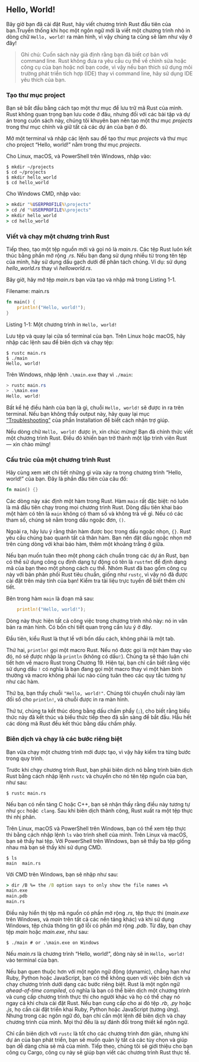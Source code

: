 ## Hello, World!

Bây giờ bạn đã cài đặt Rust, hãy viết chương trình Rust đầu tiên của bạn.Truyền thống khi học một ngôn ngữ mới là viết
một chương trình nhỏ in dòng chữ `Hello, world!` ra màn hình, vì vậy chúng ta cũng sẽ làm như vậy ở đây!

> Ghi chú: Cuốn sách này giả định rằng bạn đã biết cơ bản với command line. Rust không đưa ra yêu cầu cụ thể về chỉnh
> sửa hoặc công cụ của bạn hoặc nơi bạn code, vì vậy nếu bạn thích sử dụng môi trường phát triển tích hợp (IDE) thay vì
> command line, hãy sử dụng IDE yêu thích của bạn.

### Tạo thư mục project

Bạn sẽ bắt đầu bằng cách tạo một thư mục để lưu trữ mã Rust của mình. Rust không quan trọng bạn lưu code ở đâu, nhưng
đối với các bài tập và dự án trong cuốn sách này, chúng tôi khuyên bạn nên tạo một thư mục *projects* trong thư mục
chính và giữ tất cả các dự án của bạn ở đó.

Mở một terminal và nhập các lệnh sau để tạo thư mục *projects* và thư mục cho project “Hello, world!” nằm trong thư
mục *projects*.

Cho Linux, macOS, và PowerShell trên Windows, nhập vào:

```console
$ mkdir ~/projects
$ cd ~/projects
$ mkdir hello_world
$ cd hello_world
```

Cho Windows CMD, nhập vào:

```cmd
> mkdir "%USERPROFILE%\projects"
> cd /d "%USERPROFILE%\projects"
> mkdir hello_world
> cd hello_world
```

### Viết và chạy một chương trình Rust

Tiếp theo, tạo một tệp nguồn mới và gọi nó là *main.rs*. Các tệp Rust luôn kết thúc bằng phần mở rộng *.rs*. Nếu bạn
đang sử dụng nhiều từ trong tên tệp của mình, hãy sử dụng dấu gạch dưới để phân tách chúng. Ví dụ: sử dụng
*hello_world.rs* thay vì *helloworld.rs*.

Bây giờ, hãy mở tệp *main.rs* bạn vừa tạo và nhập mã trong Listing 1-1.

<span class="filename">Filename: main.rs</span>

```rust
fn main() {
    println!("Hello, world!");
}
```

<span class="caption">Listing 1-1: Một chương trình in `Hello, world!`</span>

Lưu tệp và quay lại cửa sổ terminal của bạn. Trên Linux hoặc macOS, hãy nhập các lệnh sau để biên dịch và chạy tệp:

```console
$ rustc main.rs
$ ./main
Hello, world!
```

Trên Windows, nhập lệnh `.\main.exe` thay vì `./main`:

```powershell
> rustc main.rs
> .\main.exe
Hello, world!
```

Bất kể hệ điều hành của bạn là gì, chuỗi `Hello, world!` sẽ được in ra trên terminal. Nếu bạn không thấy output này, hãy
quay lại mục [“Troubleshooting”][troubleshooting]<!-- ignore --> của phần Installation để biết cách nhận trợ giúp.

Nếu dòng chữ `Hello, world!` được in, xin chúc mừng! Bạn đã chính thức viết một chương trình Rust. Điều đó khiến bạn trở
thành một lập trình viên Rust — xin chào mừng!

### Cấu trúc của một chương trình Rust

Hãy cùng xem xét chi tiết những gì vừa xảy ra trong chương trình “Hello, world!” của bạn. Đây là phần đầu tiên của câu
đố:

```rust
fn main() {}
```

Các dòng này xác định một hàm trong Rust. Hàm `main` rất đặc biệt: nó luôn là mã đầu tiên chạy trong mọi chương trình
Rust. Dòng đầu tiên khai báo một hàm có tên là `main` không có tham số và không trả về gì. Nếu có các tham số, chúng sẽ
nằm trong dấu ngoặc đơn, `()`.

Ngoài ra, hãy lưu ý rằng thân hàm được bọc trong dấu ngoặc nhọn, `{}`. Rust yêu cầu chúng bao quanh tất cả thân hàm. Bạn
nên đặt dấu ngoặc nhọn mở trên cùng dòng với khai báo hàm, thêm một khoảng trắng ở giữa.

Nếu bạn muốn tuân theo một phong cách chuẩn trong các dự án Rust, bạn có thể sử dụng công cụ định dạng tự động có tên
là `rustfmt` để định dạng mã của bạn theo một phong cách cụ thể. Nhóm Rust đã bao gồm công cụ này với bản phân phối Rust
tiêu chuẩn, giống như `rustc`, vì vậy nó đã được cài đặt trên máy tính của bạn! Kiểm tra tài liệu trực tuyến để biết
thêm chi tiết.

Bên trong hàm `main` là đoạn mã sau:

```rust
    println!("Hello, world!");
```

Dòng này thực hiện tất cả công việc trong chương trình nhỏ này: nó in văn bản ra màn hình. Có bốn chi tiết quan trọng
cần lưu ý ở đây.

Đầu tiên, kiểu Rust là thụt lề với bốn dấu cách, không phải là một tab.

Thứ hai, `println!` gọi một macro Rust. Nếu nó được gọi là một hàm thay vào đó, nó sẽ được nhập là `println` (không có
dấu`!`). Chúng ta sẽ thảo luận chi tiết hơn về macro Rust trong Chương 19. Hiện tại, bạn chỉ cần biết rằng việc sử dụng
dấu `!` có nghĩa là bạn đang gọi một macro thay vì một hàm bình thường và macro không phải lúc nào cũng tuân theo các
quy tắc tương tự như các hàm.

Thứ ba, bạn thấy chuỗi `"Hello, world!"`. Chúng tôi chuyển chuỗi này làm đối số cho `println!`, và chuỗi được in ra màn
hình.

Thứ tư, chúng ta kết thúc dòng bằng dấu chấm phẩy (`;`), cho biết rằng biểu thức này đã kết thúc và biểu thức tiếp theo
đã sẵn sàng để bắt đầu. Hầu hết các dòng mã Rust đều kết thúc bằng dấu chấm phẩy.

### Biên dịch và chạy là các bước riêng biệt

Bạn vừa chạy một chương trình mới được tạo, vì vậy hãy kiểm tra từng bước trong quy trình.

Trước khi chạy chương trình Rust, bạn phải biên dịch nó bằng trình biên dịch Rust bằng cách nhập lệnh `rustc` và chuyển
cho nó tên tệp nguồn của bạn, như sau:

```console
$ rustc main.rs
```

Nếu bạn có nền tảng C hoặc C++, bạn sẽ nhận thấy rằng điều này tương tự như `gcc` hoặc` clang`. Sau khi biên dịch thành
công, Rust xuất ra một tệp thực thi nhị phân.

Trên Linux, macOS và PowerShell trên Windows, bạn có thể xem tệp thực thi bằng cách nhập lệnh `ls` vào trình shell của
mình. Trên Linux và macOS, bạn sẽ thấy hai tệp. Với PowerShell trên Windows, bạn sẽ thấy ba tệp giống nhau mà bạn sẽ
thấy khi sử dụng CMD.

```console
$ ls
main  main.rs
```

Với CMD trên Windows, bạn sẽ nhập như sau:

```cmd
> dir /B %= the /B option says to only show the file names =%
main.exe
main.pdb
main.rs
```

Điều này hiển thị tệp mã nguồn có phần mở rộng *.rs*, tệp thực thi (*main.exe* trên Windows, và *main* trên tất cả các
nền tảng khác) và khi sử dụng Windows, tệp chứa thông tin gỡ lỗi có phần mở rộng *.pdb*. Từ đây, bạn chạy tệp *main*
hoặc *main.exe*, như sau:

```console
$ ./main # or .\main.exe on Windows
```

Nếu *main.rs* là chương trình “Hello, world!”, dòng này sẽ in `Hello, world!` vào terminal của bạn.

Nếu bạn quen thuộc hơn với một ngôn ngữ động (dynamic), chẳng hạn như Ruby, Python hoặc JavaScript, bạn có thể không
quen với việc biên dịch và chạy chương trình dưới dạng các bước riêng biệt. Rust là một ngôn ngữ
*ahead-of-time compiled*, có nghĩa là bạn có thể biên dịch một chương trình và cung cấp chương trình thực thi cho người
khác và họ có thể chạy nó ngay cả khi chưa cài đặt Rust. Nếu bạn cung cấp cho ai đó tệp *.rb*, *.py* hoặc *.js*, họ cần
cài đặt triển khai Ruby, Python hoặc JavaScript (tương ứng). Nhưng trong các ngôn ngữ đó, bạn chỉ cần một lệnh để biên
dịch và chạy chương trình của mình. Mọi thứ đều là sự đánh đổi trong thiết kế ngôn ngữ.

Chỉ cần biên dịch với `rustc` là tốt cho các chương trình đơn giản, nhưng khi dự án của bạn phát triển, bạn sẽ muốn quản
lý tất cả các tùy chọn và giúp bạn dễ dàng chia sẻ mã của mình. Tiếp theo, chúng tôi sẽ giới thiệu cho bạn công cụ
Cargo, công cụ này sẽ giúp bạn viết các chương trình Rust thực tế.

[troubleshooting]: ch01-01-installation.html#xử-lý-sự-cố
